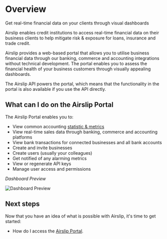 # Overview

<p class="description">Get real-time financial data on your clients through visual dashboards</p>

Airslip enables credit institutions to access real-time financial data on their business clients to help mitigate risk & exposure for loans, insurance and trade credit.

Airslip provides a web-based portal that allows you to utilise business financial data through our banking, commerce and accounting integrations without technical development. The portal enables you to assess the financial health of your business customers through visually appealing dashboards.

The Airslip API powers the portal, which means that the functionality in the portal is also available if you use the API directly.

## What can I do on the Airslip Portal

The Airslip Portal enables you to:

- View common accounting [statistic & metrics](https://github.com/airslip-ltd/customer-portal-docs/wiki/Statistics-&-Metrics)
- View real-time sales data through banking, commerce and accounting platforms
- View bank transactions for connected businesses and all bank accounts
- Create and invite businesses
- Create users (usually your colleagues)
- Get notified of any alarming metrics
- View or regenerate API keys
- Manage user access and permissions

*Dashboard Preview*

![Dashboard Preview](/static/images/screenshots/dashboard.png)

## Next steps

Now that you have an idea of what is possible with Airslip, it's time to get started:

- How do I access the [Airslip Portal](/getting-started/usage).